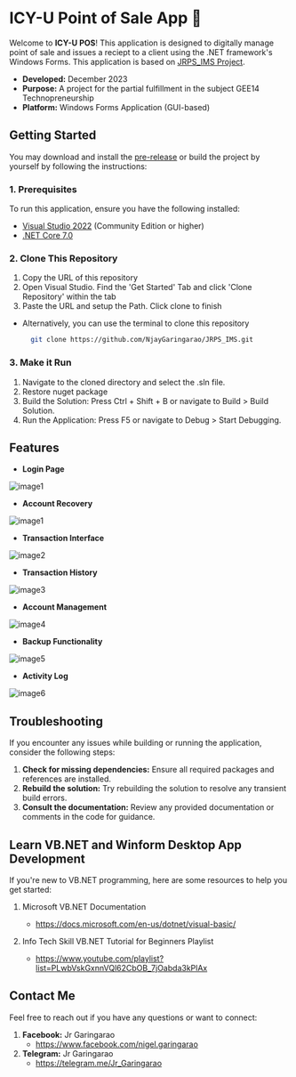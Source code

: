 # ICY-U Point of Sale App 🎉

Welcome to **ICY-U POS**! This application is designed to digitally manage point of sale and issues a reciept to a client using the .NET framework's Windows Forms. This application is based on [JRPS_IMS Project](https://github.com/NjayGaringarao/JRPS_IMS).

- **Developed:** December 2023
- **Purpose:** A project for the partial fulfillment in the subject GEE14 Technopreneurship
- **Platform:** Windows Forms Application (GUI-based)

## Getting Started

You may download and install the [pre-release]() or build the project by yourself by following the instructions:

### 1. Prerequisites

  To run this application, ensure you have the following installed:

  - [Visual Studio 2022](https://visualstudio.microsoft.com/downloads/) (Community Edition or higher)
  - [.NET Core 7.0](https://dotnet.microsoft.com/en-us/download/dotnet/7.0)

### 2. Clone This Repository

  1. Copy the URL of this repository
  2. Open Visual Studio. Find the 'Get Started' Tab and click 'Clone Repository' within the tab
  3. Paste the URL and setup the Path. Click clone to finish

  - Alternatively, you can use the terminal to clone this repository
    ```bash
      git clone https://github.com/NjayGaringarao/JRPS_IMS.git
    ```

### 3. Make it Run
  1. Navigate to the cloned directory and select the .sln file.
  2. Restore nuget package
  3. Build the Solution: Press Ctrl + Shift + B or navigate to Build > Build Solution.
  4. Run the Application: Press F5 or navigate to Debug > Start Debugging.

## Features

- **Login Page**
  
![image1](documentation/images/P1.PNG)

- **Account Recovery**
  
![image1](documentation/images/P1.1.PNG)

- **Transaction Interface**
  
![image2](documentation/images/P2.PNG)

- **Transaction History**
  
![image3](documentation/images/P3.PNG)

- **Account Management**
  
![image4](documentation/images/P4.PNG)

- **Backup Functionality**
  
![image5](documentation/images/P5.PNG)

- **Activity Log**
  
![image6](documentation/images/P6.PNG)


## Troubleshooting

If you encounter any issues while building or running the application, consider the following steps:

1. **Check for missing dependencies:** Ensure all required packages and references are installed.
2. **Rebuild the solution:** Try rebuilding the solution to resolve any transient build errors.
3. **Consult the documentation:** Review any provided documentation or comments in the code for guidance.

## Learn VB.NET and Winform Desktop App Development

If you're new to VB.NET programming, here are some resources to help you get started:

1. Microsoft VB.NET Documentation  
   - https://docs.microsoft.com/en-us/dotnet/visual-basic/

2. Info Tech Skill VB.NET Tutorial for Beginners Playlist  
   - https://www.youtube.com/playlist?list=PLwbVskGxnnVQl62CbOB_7jOabda3kPlAx

## Contact Me

Feel free to reach out if you have any questions or want to connect:

1. **Facebook:** Jr Garingarao
    - https://www.facebook.com/nigel.garingarao
3. **Telegram:** Jr Garingarao
    - https://telegram.me/Jr_Garingarao
  
